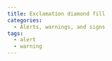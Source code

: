 ```yaml
---
title: Exclamation diamond fill
categories:
  - Alerts, warnings, and signs
tags:
  - alert
  - warning
---
```

